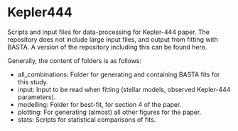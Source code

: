 # Kepler444
Scripts and input files for data-processing for Kepler-444 paper. The repository does not include large input files, and output from fitting with BASTA. A version of the repository including this can be found here.

Generally, the content of folders is as follows:
- all_combinations: Folder for generating and containing BASTA fits for this study.
- input: Input to be read when fitting (stellar models, observed Kepler-444 parameters).
- modelling: Folder for best-fit, for section 4 of the paper.
- plotting: For generating (almost) all other figures for the paper.
- stats: Scripts for statistical comparisons of fits.
